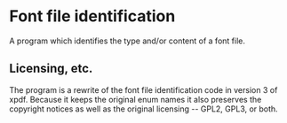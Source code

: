 # Font file identification

A program which identifies the type and/or content of a font file.

## Licensing, etc.

The program is a rewrite of the font file identification code in version 3 of xpdf. Because it keeps the original enum names it also preserves the copyright notices as well as the original licensing -- GPL2, GPL3, or both.
